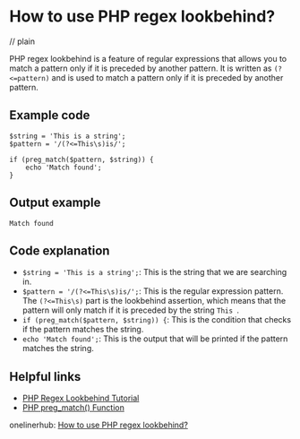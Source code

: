 # How to use PHP regex lookbehind?
// plain

PHP regex lookbehind is a feature of regular expressions that allows you to match a pattern only if it is preceded by another pattern. It is written as `(?<=pattern)` and is used to match a pattern only if it is preceded by another pattern.

## Example code

```
$string = 'This is a string';
$pattern = '/(?<=This\s)is/';

if (preg_match($pattern, $string)) {
    echo 'Match found';
}
```

## Output example

```
Match found
```

## Code explanation

- `$string = 'This is a string';`: This is the string that we are searching in.
- `$pattern = '/(?<=This\s)is/';`: This is the regular expression pattern. The `(?<=This\s)` part is the lookbehind assertion, which means that the pattern will only match if it is preceded by the string `This `.
- `if (preg_match($pattern, $string)) {`: This is the condition that checks if the pattern matches the string.
- `echo 'Match found';`: This is the output that will be printed if the pattern matches the string.

## Helpful links
- [PHP Regex Lookbehind Tutorial](https://www.regular-expressions.info/lookaround.html)
- [PHP preg_match() Function](https://www.w3schools.com/php/func_preg_match.asp)

onelinerhub: [How to use PHP regex lookbehind?](https://onelinerhub.com/php-regex/how-to-use-php-regex-lookbehind)